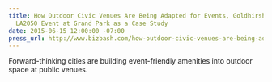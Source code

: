 ```yaml
---
title: How Outdoor Civic Venues Are Being Adapted for Events, Goldhirsh Foundation's
  LA2050 Event at Grand Park as a Case Study
date: 2015-06-15 12:00:00 -07:00
press_url: http://www.bizbash.com/how-outdoor-civic-venues-are-being-adapted-for-events/new-york/story/30559/#.VX9bzorF_gG
---
```


Forward-thinking cities are building event-friendly amenities into outdoor space at public venues.
